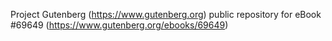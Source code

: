 Project Gutenberg (https://www.gutenberg.org) public repository for
eBook #69649 (https://www.gutenberg.org/ebooks/69649)
